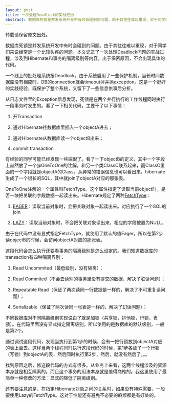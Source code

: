 ```yaml
---
layout: post
title: 一次处理Deadlock的实战经历
abstract: 数据库死锁是并发系统开发中有时会碰到的问题。由于其往往难以重现，对于同学们来说经常是一个比较头疼的问题。本文记录了一次处理Deadlock问题的实战过程，涉及到Hibernate和事务的隔离级别等内容。出于保密原因，不会出现具体的代码。
---
```

<div class="message">
转载请保留原文出处。
</div>

数据库死锁是并发系统开发中有时会碰到的问题。由于其往往难以重现，对于同学们来说经常是一个比较头疼的问题。本文记录了一次处理Deadlock问题的实战过程，涉及到Hibernate和事务的隔离级别等内容。出于保密原因，不会出现具体的代码。

一个线上的批处理系统报Deadlock。由于系统启用了一些保护机制，当长时间数据库没有相应时，DB的connection就会timeout掉并抛exception。这是一个挺好的实践经验，既保护了整个系统，又留下了一些信息供事后分析。

从日志文件里的Exception信息发现，死锁是在两个并行执行的工作线程同时执行一段事务时发生的。看了一下相关代码，主要干了以下事情：

1. 开Transaction

2. 通过Hibernate往数据库里插入一个objectA进去；

3. 通过Hibernate从数据库读一个objectB出来；

4. commit transaction

有经验的同学可能已经发现一些端倪了。看了一下objectB的定义，其中一个字段上赫然放了一个@OneToOne的注解，和另一个类ClassC联系起来，而ClassC里面的一个字段就是objectA的Class。从异常的错误信息也可以看出来，hibernate生成了一个很长的SQL，其中就join了objectA对应的那张表。

OneToOne注解的一个属性叫FetchType。这个属性指定了读取当前object时，是否一块把关联的字段数据一起读出来。Hibernate规定了两种[FetchType](https://docs.jboss.org/hibernate/jpa/2.1/api/javax/persistence/FetchType.html)：

1. [EAGER](https://docs.jboss.org/hibernate/jpa/2.1/api/javax/persistence/FetchType.html#EAGER)：读取当前对象时，会把关联对象一起读出来。对应执行了一个SQL的join

2. [LAZY](https://docs.jboss.org/hibernate/jpa/2.1/api/javax/persistence/FetchType.html#LAZY)：读取当前对象时，不会把关联对象读出来，相应的字段被置为NULL。

由于在代码中没有显式指定FetchType，就使用了默认的值Eager。所以在第2步读objectB的时候，会访问objectA对应的那张表。

这段代码会怎么执行还要看事务的隔离级别是怎么设定的。我们知道数据库的transaction有四种隔离界别：

1. Read Uncommited（最低级别，没有隔离）；

2. Read Commited（不会去读别的事务里没有提交的数据，解决了脏读问题）；

3. Repeatable Read（保证了两次读同一行数据是一样的，解决了不可重复读问题）；

4. Serializable（保证了两次读同一张表是一样的，解决了幻读问题）；

不同数据库对不同隔离级别实现说白了就是加锁（共享锁，排他锁，行锁，表锁）。在代码里面没有显式指定隔离级别，所以使用的是数据库的默认级别，一般是第2个。

通过调试这段代码，发现当执行到第1步的时候，会有一把行锁放到objectA对应的表上面去。这样当两个线程同时执行这段代码的时候，第1步各放了一个行锁（写锁）到objectA的表，然后同时执行第2步，然后，就没有然后了。。。

找到原因之后，修这段代码的方式有很多。从业务上来看，这两个线程涉及的资源本身就是相互隔离的。而且这个事务的用法本身就是值得商榷的。我这里使用了最简单一种修改的方法：显式的降低了隔离级别。

还有要注意的是，在指定Hibernate对象之间的关系时，如果没有特殊需要，一般要使用Lazy的FetchType。这对于性能还有避免不必要的麻烦都是有好处的。
